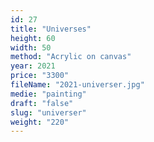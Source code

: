 ```yaml
---
id: 27
title: "Universes"
height: 60
width: 50
method: "Acrylic on canvas"
year: 2021
price: "3300"
fileName: "2021-universer.jpg"
medie: "painting"
draft: "false"
slug: "universer"
weight: "220"
---
```

